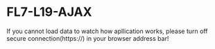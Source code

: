 # FL7-L19-AJAX

If you cannot load data to watch how apllication works, please turn off secure connection(https://)
in your browser address bar!
